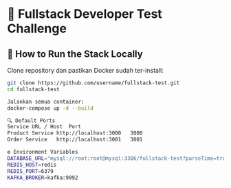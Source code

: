 # 🧩 Fullstack Developer Test Challenge

## 🚀 How to Run the Stack Locally

Clone repository dan pastikan Docker sudah ter-install:

```bash
git clone https://github.com/username/fullstack-test.git
cd fullstack-test

Jalankan semua container:
docker-compose up -d --build

🔍 Default Ports
Service	URL / Host	Port
Product Service	http://localhost:3000	3000
Order Service	http://localhost:3001	3001

⚙️ Environment Variables
DATABASE_URL="mysql://root:root@mysql:3306/fullstack-test?parseTime=true"
REDIS_HOST=redis
REDIS_PORT=6379
KAFKA_BROKER=kafka:9092
